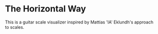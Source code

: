 # The Horizontal Way
This is a guitar scale visualizer inspired by Mattias 'IA' Eklundh's approach to scales.


